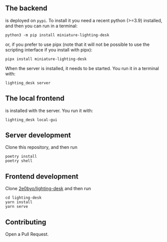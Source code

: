 ## The backend

is deployed on `pypi`. To install it you need a recent python (>=3.9) installed,
and then you can run in a terminal:

```
python3 -m pip install miniature-lighting-desk
```

or, if you prefer to use pipx (note that it will not be possible to use the
scripting interface if you install with pipx):

```
pipx install miniature-lighting-desk
```

When the server is installed, it needs to be started. You run it in a terminal
with:

```
lighting_desk server
```


## The local frontend

is installed with the server.  You run it with:

```
lighting_desk local-gui
```

## Server development

Clone this repository, and then run

```
poetry install
poetry shell
```

## Frontend development

Clone [2e0byo/lighting-desk](https://github.com/2e0byo/lighting-desk) and then run

```
cd lighting-desk
yarn install
yarn serve
```

## Contributing

Open a Pull Request.

